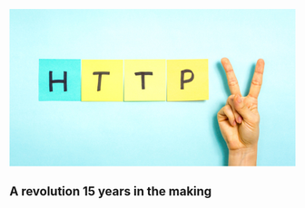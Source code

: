 
![HTTP2](/resources/http2-header.jpg)

## A revolution 15 years in the making

<!-- From the terminal, pop in:

  ```yo reveal:slide "Slide Title"```

Available options:

 ```--markdown --attributes --notes``` -->
